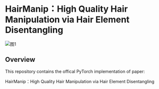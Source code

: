 # HairManip：High Quality Hair Manipulation via Hair Element Disentangling
![图1](https://github.com/Zlin0530/HairManip/blob/main/images/fig1.jpg)
## Overview
This repository contains the offical PyTorch implementation of paper:  
  
  HairManip：High Quality Hair Manipulation via Hair Element Disentangling

